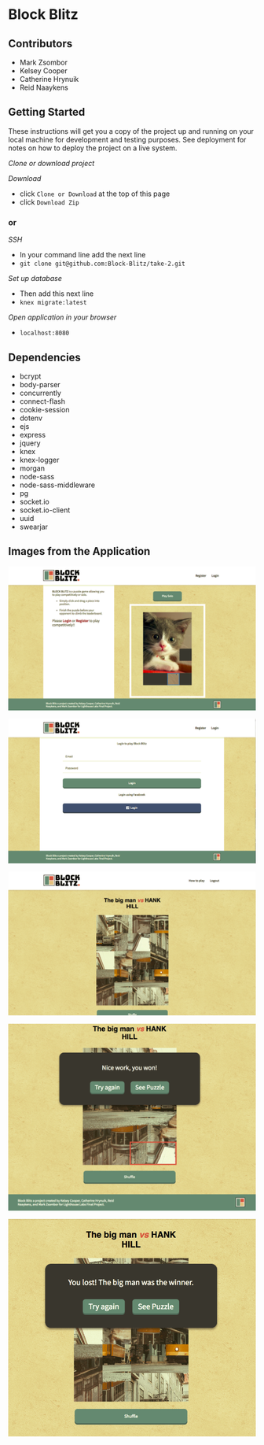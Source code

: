 # Block Blitz

## Contributors
- Mark Zsombor
- Kelsey Cooper
- Catherine Hrynuik
- Reid Naaykens

## Getting Started

  These instructions will get you a copy of the project up and running on your local machine for development and testing purposes. See deployment for notes on how to deploy the project on a live system.

  *Clone or download project*

  *Download*
  - click `Clone or Download` at the top of this page
  - click `Download Zip`

  ### or

  *SSH*
  - In your command line add the next line
  - `git clone git@github.com:Block-Blitz/take-2.git`

  *Set up database*
  - Then add this next line
  - `knex migrate:latest`

  *Open application in your browser*
  - `localhost:8080`



## Dependencies

  - bcrypt
  - body-parser
  - concurrently
  - connect-flash
  - cookie-session
  - dotenv
  - ejs
  - express
  - jquery
  - knex
  - knex-logger
  - morgan
  - node-sass
  - node-sass-middleware
  - pg
  - socket.io
  - socket.io-client
  - uuid
  - swearjar


## Images from the Application

!["Screenshot of homepage"](https://github.com/Block-Blitz/take-2/blob/master/public/images/read%20me%20screenshots/homepage.png?raw=true)

!["Screenshot of login_page"](https://github.com/Block-Blitz/take-2/blob/master/public/images/read%20me%20screenshots/login_page.png?raw=true)

!["Screenshot of game_play_view"](https://github.com/Block-Blitz/take-2/blob/master/public/images/read%20me%20screenshots/game_play_view.png?raw=true)

!["Screenshot of game_winner_view"](https://github.com/Block-Blitz/take-2/blob/master/public/images/read%20me%20screenshots/game_winner_view.png?raw=true)

!["Screenshot of game_loser"](https://github.com/Block-Blitz/take-2/blob/master/public/images/read%20me%20screenshots/game_loser_view.png?raw=true)
